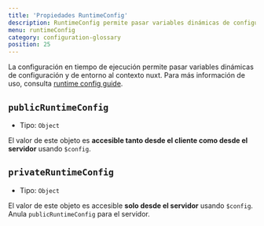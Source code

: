 ```yaml
---
title: 'Propiedades RuntimeConfig'
description: RuntimeConfig permite pasar variables dinámicas de configuración y de entorno al contexto nuxt
menu: runtimeConfig
category: configuration-glossary
position: 25
---
```


La configuración en tiempo de ejecución permite pasar variables dinámicas de configuración y de entorno al contexto nuxt. Para más información de uso, consulta [runtime config guide](/guide/runtime-config).

## `publicRuntimeConfig`

- Tipo: `Object`

El valor de este objeto es **accesible tanto desde el cliente como desde el servidor** usando `$config`.

## `privateRuntimeConfig`

- Tipo: `Object`

El valor de este objeto es accesible **solo desde el servidor** usando `$config`. Anula `publicRuntimeConfig` para el servidor.

